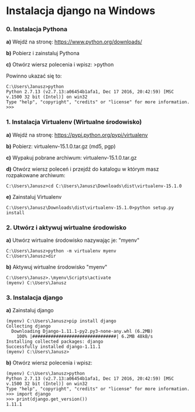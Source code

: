 # Instalacja django na Windows

### 0. Instalacja Pythona

**a)** Wejdź na stronę: https://www.python.org/downloads/

**b)** Pobierz i zainstaluj Pythona

**c)** Otwórz wiersz polecenia i wpisz:
\>python

Powinno ukazać się to:
```
C:\Users\Janusz>python
Python 2.7.13 (v2.7.13:a06454b1afa1, Dec 17 2016, 20:42:59) [MSC v.1500 32 bit (Intel)] on win32
Type "help", "copyright", "credits" or "license" for more information.
>>>
```
### 1. Instalacja Virtualenv (Wirtualne środowisko)

**a)** Wejdź na stronę: https://pypi.python.org/pypi/virtualenv

**b)** Pobierz: virtualenv-15.1.0.tar.gz (md5, pgp)

**c)** Wypakuj pobrane archiwum: virtualenv-15.1.0.tar.gz

**d)** Otwórz wiersz poleceń i przejdź do katalogu w którym masz rozpakowane archiwum:
```
C:\Users\Janusz>cd C:\Users\Janusz\Downloads\dist\virtualenv-15.1.0
```
**e)** Zainstaluj Virtualenv
```
C:\Users\Janusz\Downloads\dist\virtualenv-15.1.0>python setup.py install
```
### 2. Utwórz i aktywuj wirtualne środowisko

**a)** Utwórz wirtualne środowisko nazywając je: "myenv"
```
C:\Users\Janusz>python -m virtualenv myenv
C:\Users\Janusz>dir
```
**b)** Aktywuj wirtualne środowisko "myenv"
```
C:\Users\Janusz>.\myenv\Scripts\activate
(myenv) C:\Users\Janusz
```
### 3. Instalacja django

**a)**
Zainstaluj django
```
(myenv) C:\Users\Janusz>pip install django
Collecting django
  Downloading Django-1.11.1-py2.py3-none-any.whl (6.2MB)
    100% |################################| 6.2MB 48kB/s
Installing collected packages: django
Successfully installed django-1.11.1
(myenv) C:\Users\Janusz>
```
**b)** Otwórz wiersz polecenia i wpisz:
```
(myenv) C:\Users\Janusz>python
Python 2.7.13 (v2.7.13:a06454b1afa1, Dec 17 2016, 20:42:59) [MSC v.1500 32 bit (Intel)] on win32
Type "help", "copyright", "credits" or "license" for more information.
>>> import django
>>> print(django.get_version())
1.11.1
```
>>>
